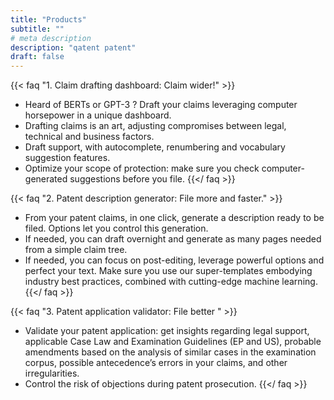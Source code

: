 ```yaml
---
title: "Products"
subtitle: ""
# meta description
description: "qatent patent"
draft: false
---
```


<!-- #### Demo sessions are available now with live support of François, our qualified French patent attorney (“Conseil en Propriété Industrielle”). Code developments are ongoing. qatent for now handles all inventions except chemistry and biology (summer 2022)! -->

{{< faq "1. Claim drafting dashboard: Claim wider!" >}}

- Heard of BERTs or GPT-3 ? Draft your claims leveraging computer horsepower in a unique dashboard.
- Drafting claims is an art, adjusting compromises between legal, technical and business factors.
- Draft support, with autocomplete, renumbering and vocabulary suggestion features.
- Optimize your scope of protection: make sure you check computer-generated suggestions before you file.
  {{</ faq >}}

{{< faq "2. Patent description generator: File more and faster." >}}

- From your patent claims, in one click, generate a description ready to be filed. Options let you control this generation.
- If needed, you can draft overnight and generate as many pages needed from a simple claim tree.
- If needed, you can focus on post-editing, leverage powerful options and perfect your text. Make sure you use our super-templates embodying industry best practices, combined with cutting-edge machine learning.
  {{</ faq >}}

{{< faq "3. Patent application validator: File better " >}}

- Validate your patent application: get insights regarding legal support, applicable Case Law and Examination Guidelines (EP and US), probable amendments based on the analysis of similar cases in the examination corpus, possible antecedence’s errors in your claims, and other irregularities.
- Control the risk of objections during patent prosecution.
  {{</ faq >}}

<!-- {{< faq "4. Trends" >}}

- We love AI/ML, quantum physics and blockchains. Get insights about weak signals.
  {{</ faq >}} -->
